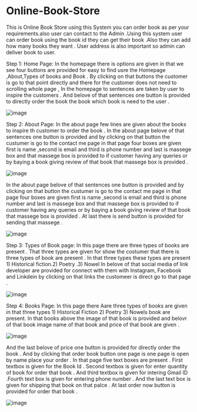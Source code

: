 # Online-Book-Store
This is Online Book Store using this System you can order book as per your requirements.also user can contact to the Admin .Using this system user can order book using the book id they can get their book .Also they can add how many books they want . User address is also important so admin can deliver book to user.

Step 1:
Home Page:
    In the homepage there is options are given in that we see four buttons are provided for easy to find usre the Homepage ,About,Types of books and Book .
By clicking on that buttons the customer is go to that point directly and there for the customer does not need to scrolling whole page ,
In the homepage to sentences are taken by user to inspire the customers . And belove of that sentences one button is provided to directly order the book the book which book is need to the user .

![image](https://github.com/Mayur-Shivare/Online-Book-Store/assets/145893689/1ea7417a-d63f-490b-a21b-0e8c0190c7b9)

Step 2:
About Page:
  In the about page few lines are given about the books to inspire th customer to order the book . In the about page belove of that sentences one button is provided and by clicking on that button the custumer is go to the contact me page in that page four boxes are given first is name ,second is email and third is phone number and last is massege box and that massege box is provided to if customer having any queries or by baying a book giving review of that book that massege box is provided .
  
  ![image](https://github.com/Mayur-Shivare/Online-Book-Store/assets/145893689/6aee5805-8b65-4ea5-8908-0b74ade308b2)

  In the about page belove of that sentences one button is provided and by clicking on that button the custumer is go to the contact me page in that page four boxes are given first is name ,second is email and third is phone number and last is massege box and that massege box is provided to if customer having any queries or by baying a book giving review of that book that massege box is provided . At last there is send button is provided for sending that massege .
  
  ![image](https://github.com/Mayur-Shivare/Online-Book-Store/assets/145893689/4d54a00d-bc09-42c0-bccc-2a541f6cd588)



Step 3:
Types of Book page:
  In this page there are three types of books are present . That three types are given for show the costumer that there is three types of book are present . In that three types these types are present 1) Historical fiction.2) Poetry .3) Nowel
  In belove of that social media of link developer are provided for connect with them with Instagram, Facebook and Linkdein by clicking on that links the customeer is direct go to that page .
  
![image](https://github.com/Mayur-Shivare/Online-Book-Store/assets/145893689/26dbc700-25a4-4f63-a930-91e0b4326d23)


Step 4:
Books Page:
  In this page there Aare three types of books are given in that three types 1) Historical Fiction 2) Poetry 3) Nowels book are present. In that books above the image of that book is provided and belovr of that book image name of that book and price of that book are given .

  ![image](https://github.com/Mayur-Shivare/Online-Book-Store/assets/145893689/713e4d56-13a7-4328-9bf4-feb86661ed4e)

  And the last belove of price one button is provided for directly order the book . And by clicking that order book button one page is one page is open by name place your order . In that page five text boxes are present . First textbox is given for the Book Id . Second textbox is given for enter quantity of book for order that book . And third textbox is given for intering Gmail ID .Fourth text box is given for entering phone number . And the last text box is given for shipping that book on that palce . At last order now button is provided for order that book .

  ![image](https://github.com/Mayur-Shivare/Online-Book-Store/assets/145893689/6c114cc0-5e7c-4065-8a19-8d33d7ab2d00)




